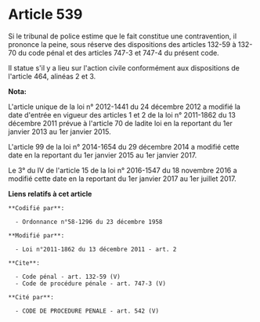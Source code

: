 # Article 539

Si le tribunal de police estime que le fait constitue une contravention, il prononce la peine, sous réserve des dispositions
des articles 132-59 à 132-70 du code pénal et des articles 747-3 et 747-4 du présent code. 

Il statue s'il y a lieu sur l'action civile conformément aux dispositions de l'article 464, alinéas 2 et 3.

**Nota:**

L'article unique de la loi n° 2012-1441 du 24 décembre 2012 a modifié la date d'entrée en vigueur des articles 1 et 2 de la
loi n° 2011-1862 du 13 décembre 2011 prévue à l'article 70 de ladite loi en la reportant du 1er janvier 2013 au 1er janvier
2015.

L'article 99 de la loi n° 2014-1654 du 29 décembre 2014 a modifié cette date en la reportant du 1er janvier 2015 au 1er
janvier 2017.

Le 3° du IV de l'article 15 de la loi n° 2016-1547 du 18 novembre 2016 a modifié cette date en la reportant du 1er janvier
2017 au 1er juillet 2017.

**Liens relatifs à cet article**

	**Codifié par**:

	  - Ordonnance n°58-1296 du 23 décembre 1958

	**Modifié par**:

	  - Loi n°2011-1862 du 13 décembre 2011 - art. 2

	**Cite**:

	  - Code pénal - art. 132-59 (V)
	  - Code de procédure pénale - art. 747-3 (V)

	**Cité par**:

	  - CODE DE PROCEDURE PENALE - art. 542 (V)
